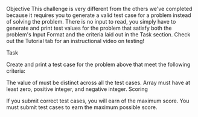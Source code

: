 Objective 
This challenge is very different from the others we've completed because it requires you to generate a valid test case for a problem instead of solving the problem. There is no input to read, you simply have to generate and print test values for the problem that satisfy both the problem's Input Format and the criteria laid out in the Task section. Check out the Tutorial tab for an instructional video on testing!

Task

Create and print a test case for the problem above that meet the following criteria:

The value of  must be distinct across all the test cases.
Array  must have at least  zero,  positive integer, and  negative integer.
Scoring

If you submit  correct test cases, you will earn  of the maximum score. You must submit  test cases to earn the maximum possible score.
